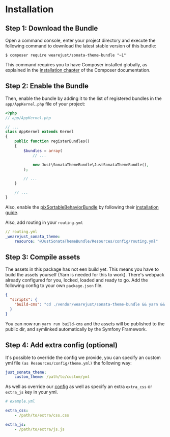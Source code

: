 Installation
============

Step 1: Download the Bundle
---------------------------

Open a command console, enter your project directory and execute the
following command to download the latest stable version of this bundle:

```console
$ composer require wearejust/sonata-theme-bundle "~1"
```

This command requires you to have Composer installed globally, as explained
in the [installation chapter](https://getcomposer.org/doc/00-intro.md)
of the Composer documentation.

Step 2: Enable the Bundle
-------------------------

Then, enable the bundle by adding it to the list of registered bundles
in the `app/AppKernel.php` file of your project:

```php
<?php
// app/AppKernel.php

// ...
class AppKernel extends Kernel
{
    public function registerBundles()
    {
        $bundles = array(
            // ...

            new Just\SonataThemeBundle\JustSonataThemeBundle(),
        );

        // ...
    }

    // ...
}
```

Also, enable the [pixSortableBehaviorBundle](https://github.com/pix-digital/pixSortableBehaviorBundle) by following their [installation guide](https://github.com/pix-digital/pixSortableBehaviorBundle).

Also, add routing in your ```routing.yml```

```yml
// routing.yml
_wearejust_sonata_theme:
    resource: "@JustSonataThemeBundle/Resources/config/routing.yml"
```


Step 3: Compile assets
-------------------------
The assets in this package has not een build yet. This means you have to build the assets yourself (Yarn is needed for this to work). There's webpack already configured for you, locked, loaded and ready to go. Add the following config to your own ```package.json``` file.

```json
{
  "scripts": {
    "build-cms": "cd ./vendor/wearejust/sonata-theme-bundle && yarn && yarn run build",
  }
}
```

You can now run ```yarn run build-cms``` and the assets will be published to the public dir, and symlinked automatically by the Symfony Framework.



Step 4: Add extra config (optional)
-------------------------

It's possible to override the config we provide, you can specify an custom yml file ```(as Resources/config/theme.yml)``` the following way:

```yml
just_sonata_theme:
    custom_theme: /path/to/custom/yml

```
As well as override our [config](https://github.com/wearejust/sonata-theme-bundle/blob/master/Resources/config/theme.yml) as well as specify an extra ```extra_css``` or ```extra_js``` key in your yml.

```yml
# example.yml

extra_css:
    - /path/to/extra/css.css

extra_js:
    - /path/to/extra/js.js
    
```